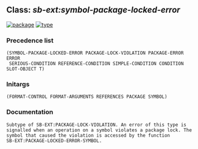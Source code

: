 ## Class: ***sb-ext:symbol-package-locked-error***
[![package](https://img.shields.io/badge/Package-SB--EXT-5f9ea0.svg?style=social&colorA=999999)](../) [![type](https://img.shields.io/badge/Type-Class-5f9ea0.svg?style=social&colorA=999999)](../#class) 
### Precedence list
```
(SYMBOL-PACKAGE-LOCKED-ERROR PACKAGE-LOCK-VIOLATION PACKAGE-ERROR ERROR
 SERIOUS-CONDITION REFERENCE-CONDITION SIMPLE-CONDITION CONDITION SLOT-OBJECT T)
```
### Initargs
```
(FORMAT-CONTROL FORMAT-ARGUMENTS REFERENCES PACKAGE SYMBOL)
```
### Documentation
```
Subtype of SB-EXT:PACKAGE-LOCK-VIOLATION. An error of this type is
signalled when an operation on a symbol violates a package lock. The
symbol that caused the violation is accessed by the function
SB-EXT:PACKAGE-LOCKED-ERROR-SYMBOL.
```
